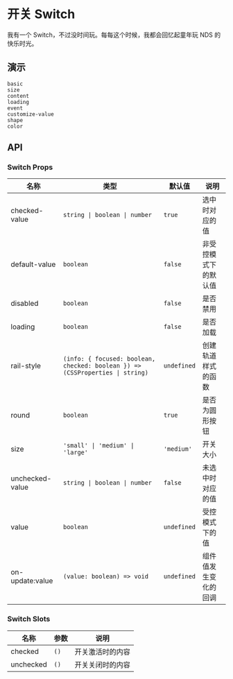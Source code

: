 # 开关 Switch

我有一个 Switch，不过没时间玩。每每这个时候，我都会回忆起童年玩 NDS 的快乐时光。

## 演示

```demo
basic
size
content
loading
event
customize-value
shape
color
```

## API

### Switch Props

| 名称 | 类型 | 默认值 | 说明 |
| --- | --- | --- | --- |
| checked-value | `string \| boolean \| number` | `true` | 选中时对应的值 |
| default-value | `boolean` | `false` | 非受控模式下的默认值 |
| disabled | `boolean` | `false` | 是否禁用 |
| loading | `boolean` | `false` | 是否加载 |
| rail-style | `(info: { focused: boolean, checked: boolean }) => (CSSProperties \| string)` | `undefined` | 创建轨道样式的函数 |
| round | `boolean` | `true` | 是否为圆形按钮 |
| size | `'small' \| 'medium' \| 'large'` | `'medium'` | 开关大小 |
| unchecked-value | `string \| boolean \| number` | `false` | 未选中时对应的值 |
| value | `boolean` | `undefined` | 受控模式下的值 |
| on-update:value | `(value: boolean) => void` | `undefined` | 组件值发生变化的回调 |

### Switch Slots

| 名称      | 参数 | 说明             |
| --------- | ---- | ---------------- |
| checked   | `()` | 开关激活时的内容 |
| unchecked | `()` | 开关关闭时的内容 |
